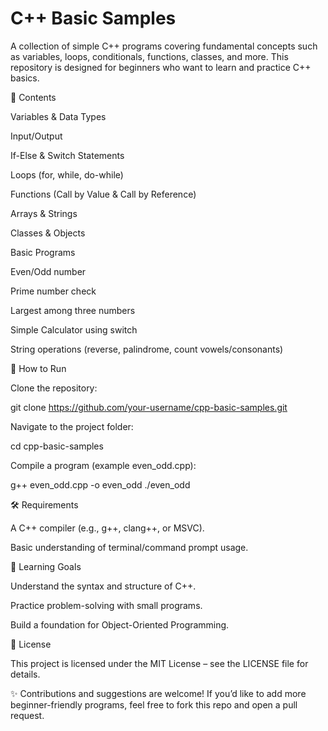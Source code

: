 # C++ Basic Samples

A collection of simple C++ programs covering fundamental concepts such as variables, loops, conditionals, functions, classes, and more.
This repository is designed for beginners who want to learn and practice C++ basics.

📂 Contents

Variables & Data Types

Input/Output

If-Else & Switch Statements

Loops (for, while, do-while)

Functions (Call by Value & Call by Reference)

Arrays & Strings

Classes & Objects

Basic Programs

Even/Odd number

Prime number check

Largest among three numbers

Simple Calculator using switch

String operations (reverse, palindrome, count vowels/consonants)

🚀 How to Run

Clone the repository:

git clone <https://github.com/your-username/cpp-basic-samples.git>

Navigate to the project folder:

cd cpp-basic-samples

Compile a program (example even_odd.cpp):

g++ even_odd.cpp -o even_odd
./even_odd

🛠 Requirements

A C++ compiler (e.g., g++, clang++, or MSVC).

Basic understanding of terminal/command prompt usage.

📖 Learning Goals

Understand the syntax and structure of C++.

Practice problem-solving with small programs.

Build a foundation for Object-Oriented Programming.

📜 License

This project is licensed under the MIT License – see the LICENSE
 file for details.

✨ Contributions and suggestions are welcome!
If you’d like to add more beginner-friendly programs, feel free to fork this repo and open a pull request.
